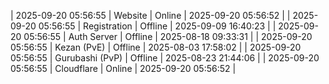 | 2025-09-20 05:56:55 | Website | Online | 2025-09-20 05:56:52 |
| 2025-09-20 05:56:55 | Registration | Offline | 2025-09-09 16:40:23 |
| 2025-09-20 05:56:55 | Auth Server | Offline | 2025-08-18 09:33:31 |
| 2025-09-20 05:56:55 | Kezan (PvE) | Offline | 2025-08-03 17:58:02 |
| 2025-09-20 05:56:55 | Gurubashi (PvP) | Offline | 2025-08-23 21:44:06 |
| 2025-09-20 05:56:55 | Cloudflare | Online | 2025-09-20 05:56:52 |
